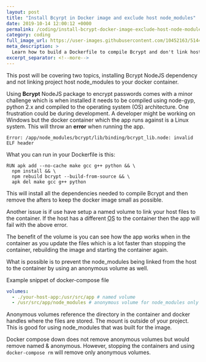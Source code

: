 ```yaml
---
layout: post
title: "Install Bcyrpt in Docker image and exclude host node_modules"
date: 2019-10-14 12:00:12 +0000
permalink: /coding/install-bcrypt-docker-image-exclude-host-node-modules
category: coding
full_image_url: https://user-images.githubusercontent.com/10452163/51446144-cc3b6f80-1d05-11e9-87fa-96622a25eedc.gif
meta_description: >
  Learn how to build a Dockerfile to compile Bcrypt and don't link host node_modules with docker-compose
excerpt_separator: <!--more-->
---
```


This post will be covering two topics, installing Bcrypt NodeJS dependency and not linking project host node_modules to your docker container.

<!--more-->

Using **Bcrypt** NodeJS package to encrypt passwords comes with a minor challenge which is when installed it needs to be compiled using node-gyp, python 2.x and compiled to the operating system (OS) architecture. One frustration could be during development. A developer might be working on Windows but the docker container which the app runs against is a Linux system. This will throw an **error** when running the app.

```
Error: /app/node_modules/bcrypt/lib/binding/bcrypt_lib.node: invalid ELF header
```

What you can run in your Dockerfile is this:

```docker
RUN apk add --no-cache make gcc g++ python && \
  npm install && \
  npm rebuild bcrypt --build-from-source && \
  apk del make gcc g++ python
```

This will install all the dependencies needed to compile Bcrypt and then remove the afters to keep the docker image small as possible.

Another issue is if use have setup a named volume to link your host files to the container. If the host has a different <abbr title="Operating System">OS</abbr> to the container then the app will fail with the above error.

The benefit of the volume is you can see how the app works when in the container as you update the files which is a lot faster than stopping the container, rebuilding the image and starting the container again.

What is possible is to prevent the node_modules being linked from the host to the container by using an anonymous volume as well.

Example snippet of docker-compose file

```yml
volumes:
  - ./your-host-app:/usr/src/app # named volume
  - /usr/src/app/node_modules # anonymous volume for node_modules only
```

Anonymous volumes reference the directory in the container and docker handles where the files are stored. The mount is outside of your project. This is good for using node_modules that was built for the image.

Docker compose down does not remove anonymous volumes but would remove named & anonymous. However, stopping the containers and using `docker-compose rm` will remove only anonymous volumes.